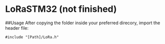 # LoRaSTM32 (not finished)
##Usage
After copying the folder inside your preferred direcory, import the header file:

```
#include "[Path]/LoRa.h"
```

